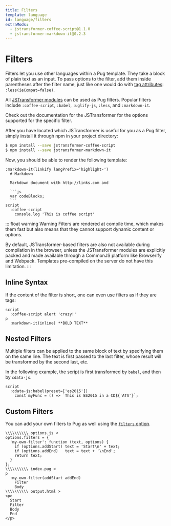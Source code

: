 ```yaml
---
title: Filters
template: language
id: language/filters
extraMods:
  - jstransformer-coffee-script@1.1.0
  - jstransformer-markdown-it@0.2.3
---
```


# Filters

Filters let you use other languages within a Pug template.  They take a block of plain text as an input. To pass options to the filter, add them inside parentheses after the filter name, just like one would do with [tag attributes]: `:less(ieCompat=false)`.

All [JSTransformer modules] can be used as Pug filters. Popular filters include `:coffee-script`, `:babel`, `:uglify-js`, `:less`, and `:markdown-it`.

Check out the documentation for the JSTransformer for the options supported for the specific filter.

After you have located which JSTransformer is useful for you as a Pug filter, simply install it through npm in your project directory:

```sh
$ npm install --save jstransformer-coffee-script
$ npm install --save jstransformer-markdown-it
```

Now, you should be able to render the following template:

~~~pug-preview
:markdown-it(linkify langPrefix='highlight-')
  # Markdown

  Markdown document with http://links.com and

  ```js
  var codeBlocks;
  ```
script
  :coffee-script
    console.log 'This is coffee script'
~~~

::: float warning Warning
Filters are rendered at compile time, which makes them fast but also means that they cannot support dynamic content or options.

By default, JSTransformer-based filters are also not available during compilation in the browser, unless the JSTransformer modules are explicitly packed and made available through a CommonJS platform like Browserify and Webpack. Templates pre-compiled on the server do not have this limitation.
:::

## Inline Syntax

If the content of the filter is short, one can even use filters as if they are tags:

```pug-preview
script
  :coffee-script alert 'crazy!'
p
  :markdown-it(inline) **BOLD TEXT**
```

## Nested Filters

Multiple filters can be applied to the same block of text by specifying them on the same line. The text is first passed to the last filter, whose result will be transformed by the second last, etc.

In the following example, the script is first transformed by `babel`, and then by `cdata-js`.

```pug-preview
script
  :cdata-js:babel(preset=['es2015'])
    const myFunc = () => `This is ES2015 in a CD${'ATA'}`;
```

## Custom Filters

You can add your own filters to Pug as well using the [`filters` option][options].

```pug-preview-readonly demo
\\\\\\\\\\ options.js <
options.filters = {
  'my-own-filter': function (text, options) {
    if (options.addStart) text = 'Start\n' + text;
    if (options.addEnd)   text = text + '\nEnd';
    return text;
  }
};
\\\\\\\\\\ index.pug <
p
  :my-own-filter(addStart addEnd)
    Filter
    Body
\\\\\\\\\\ output.html >
<p>
  Start
  Filter
  Body
  End
</p>
```

[tag attributes]: attributes.html
[options]: ../api/reference.html#options
[JSTransformer modules]: https://www.npmjs.com/browse/keyword/jstransformer
